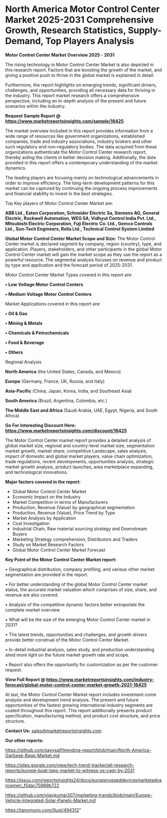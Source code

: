 # North America Motor Control Center Market 2025-2031 Comprehensive Growth, Research Statistics, Supply-Demand,  Top Players Analysis

<Strong> Motor Control Center Market Overview 2025 - 2031</strong>

The rising technology in Motor Control Center Market is also depicted in this research report. Factors that are boosting the growth of the market, and giving a positive push to thrive in the global market is explained in detail.

Furthermore, the report highlights on emerging trends, significant drivers, challenges, and opportunities, providing all necessary data for thriving in the industry. This report market research offers a comprehensive perspective, including an in-depth analysis of the present and future scenarios within the industry.

<strong>Request Sample Report @ <a href=https://www.marketreportsinsights.com/sample/16425>https://www.marketreportsinsights.com/sample/16425</a></strong>

The market overview included in this report provides information from a wide range of resources like government organizations, established companies, trade and industry associations, industry brokers and other such regulatory and non-regulatory bodies. The data acquired from these organizations authenticate the Motor Control Center research report, thereby aiding the clients in better decision making. Additionally, the data provided in this report offers a contemporary understanding of the market dynamics.

The leading players are focusing mainly on technological advancements in order to improve efficiency. The long-term development patterns for this market can be captured by continuing the ongoing process improvements and financial stability to invest in the best strategies.

Top Key players of Motor Control Center Market are:

<strong>ABB Ltd., Eaton Corporation, Schneider Electric Sa, Siemens AG, General Electric, Rockwell Automation, WEG SA, Vidhyut Control India Pvt. Ltd., Mitsubishi Electric Corporation, Fuji Electric Co. Ltd., Gemco Controls Ltd., Sun-Tech Engineers, Rolla Ltd., Technical Control System Limited</strong>

<strong><b>Global Motor Control Center Market Scope and Size:</b></strong>
The Motor Control Center market is declared segment by company, region (country), type, and application. Players, stakeholders, and other participants in the global Motor Control Center market will gain the market scope as they use the report as a powerful resource. The segmental analysis focuses on revenue and product by type and application and the forecast period of 2025-2031.

Motor Control Center Market Types covered in this report are:

<strong>• Low Voltage Motor Control Centers

• Medium Voltage Motor Control Centers</strong>

Market Applications covered in this report are:

<strong>• Oil & Gas

• Mining & Metals

• Chemicals & Petrochemicals

• Food & Beverage

• Others</strong> 

Regional Analysis

<strong>North America</strong> (the United States, Canada, and Mexico)

<strong>Europe</strong> (Germany, France, UK, Russia, and Italy)

<strong>Asia-Pacific</strong> (China, Japan, Korea, India, and Southeast Asia)

<strong>South America</strong> (Brazil, Argentina, Colombia, etc.)

<strong>The Middle East and Africa</strong> (Saudi Arabia, UAE, Egypt, Nigeria, and South Africa)

<strong>Go For Interesting Discount Here: <a href=https://www.marketreportsinsights.com/discount/16425>https://www.marketreportsinsights.com/discount/16425</a></strong>

The Motor Control Center market report provides a detailed analysis of global market size, regional and country-level market size, segmentation market growth, market share, competitive Landscape, sales analysis, impact of domestic and global market players, value chain optimization, trade regulations, recent developments, opportunities analysis, strategic market growth analysis, product launches, area marketplace expanding, and technological innovations.

<strong><b>Major factors covered in the report:</b></strong>
<ul>
  <li>Global Motor Control Center Market </li>
  <li>Economic Impact on the Industry</li>
  <li>Market Competition in terms of Manufacturers</li>
  <li>Production, Revenue (Value) by geographical segmentation</li>
  <li>Production, Revenue (Value), Price Trend by Type</li>
  <li>Market Analysis by Application</li>
  <li>Cost Investigation</li>
  <li>Industrial Chain, Raw material sourcing strategy and Downstream Buyers</li>
  <li>Marketing Strategy comprehension, Distributors and Traders</li>
  <li>Study on Market Research Factors</li>
  <li>Global Motor Control Center Market Forecast</li>
</ul>

<strong><b>Key Point of the Motor Control Center Market report:</b></strong>

• Geographical distribution, company profiling, and various other market segmentation are provided in the report.

• For better understanding of the global Motor Control Center market status, the accurate market valuation which comprises of size, share, and revenue are also covered.

• Analysis of the competitive dynamic factors better extrapolate the complete market overview

• What will be the size of the emerging Motor Control Center market in 2031?

• The latest trends, opportunities and challenges, and growth drivers provide better construal of the Motor Control Center Market.

• In-detail industrial analysis, sales study, and production understanding shed more light on the future market growth rate and scope.

• Report also offers the opportunity for customization as per the customer request.

<strong><b>View Full Report @ <a href=https://www.marketreportsinsights.com/industry-forecast/global-motor-control-center-market-growth-2021-16425>https://www.marketreportsinsights.com/industry-forecast/global-motor-control-center-market-growth-2021-16425</a></b></strong>


At last, the Motor Control Center Market report includes investment come analysis and development trend analysis. The present and future opportunities of the fastest growing international industry segments are coated throughout this report. This report additionally presents product specification, manufacturing method, and product cost structure, and price structure.

<strong>Contact Us:</strong>
sales@marketreportsinsights.com

<strong>Our other reports:</strong>

<a href=https://github.com/sayysaif/trending-report/blob/main/North-America-Garbage-Bags-Market.md>https://github.com/sayysaif/trending-report/blob/main/North-America-Garbage-Bags-Market.md</a>

<a href=https://sites.google.com/view/tech-trend-tracker/all-research-reports/europe-boat-taps-market-to-witness-xx-cagr-by-2031>https://sites.google.com/view/tech-trend-tracker/all-research-reports/europe-boat-taps-market-to-witness-xx-cagr-by-2031</a>

<a href=https://issuu.com/reportsinsights24/docs/europeruggeddevicesmarketadvancemen_f5dac75989b722>https://issuu.com/reportsinsights24/docs/europeruggeddevicesmarketadvancemen_f5dac75989b722</a>

<a href=https://github.com/vijaykumar207/marketing-trands/blob/main/Europe-Vehicle-Integrated-Solar-Panels-Market.md>https://github.com/vijaykumar207/marketing-trands/blob/main/Europe-Vehicle-Integrated-Solar-Panels-Market.md</a>

<a href=https://tanomuno.com/illust/494312>https://tanomuno.com/illust/494312</a>"
